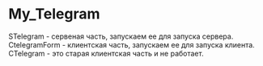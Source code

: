 # My_Telegram
STelegram - сервеная часть, запускаем ее для запуска сервера.
CtelegramForm  -   клиентская часть, запускаем ее для запуска клиента. 
СTelegram - это старая клиентская часть и не работает.
